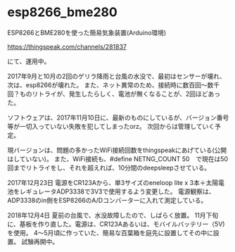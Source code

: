 # esp8266_bme280
ESP8266とBME280を使った簡易気象装置(Arduino環境)

https://thingspeak.com/channels/281837

にて、運用中。

2017年9月と10月の2回のゲリラ降雨と台風の水没で、最初はセンサーが壊れ、次は、esp8266が壊れた。
また、ネット異常のため、接続時に数百回～数千回？ものリトライが、発生したらしく、電池が無くなることが、2回ほどあった。

ソフトウェアは、2017年11月10日に、最新のものにしているが、バージョン番号等が一切入っていない失敗を犯してしまったorz。
次回からは管理していく予定。

現バージョンは、問題の多かったWiFi接続回数をthingspeakにあげている(公開はしていない)。
また、WiFi接続も、#define NETNG_COUNT 50　で現在は50回までリトライをし、それを超えれば、10分間のdeepsleepさせている。

2017年12月23日
電源をCR123Aから、単3サイズのeneloop lite x 3本＋太陽電池をレギュレータADP3338で3V3で使用するよう変更した。
電源観察は、ADP3338のin側をESP8266のA/Dコンバーターに入れて測定している。

2018年12月4日
夏前の台風で、水没故障したので、しばらく放置。
11月下旬に、基板を作り直した。電源は、CR123Aあるいは、モバイルバッテリー（5V) を使用。
4～5月頃に作っていた、簡易な百葉箱を庭先に設置してその中に設置。
試験再開中。

